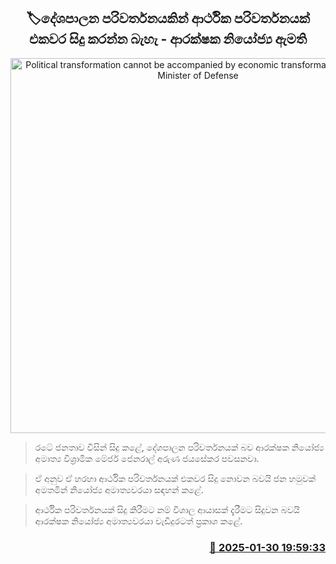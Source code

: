 <p align='center'><b><h2 align='center' title='Political transformation cannot be accompanied by economic transformation - Deputy Minister of Defense'>🏷දේශපාලන පරිවර්තනයකින් ආර්ථික පරිවර්තනයක් එකවර සිදු කරන්න බැහැ - ආරක්ෂක නියෝජ්‍ය ඇමති</h2></b></p>
<p align='center'><img src='https://helakuru.sgp1.cdn.digitaloceanspaces.com/esana/images/lib/aruna-jayasekara.jpg' width='600' alt='Political transformation cannot be accompanied by economic transformation - Deputy Minister of Defense'></p>

> රටේ ජනතාව විසින් සිදු කළේ, දේශපාලන පරිවර්තනයක් බව ආරක්ෂක නියෝජ්‍ය අමාත්‍ය විශ්‍රාමික මේජර් ජෙනරාල් අරුණ ජයසේකර පවසනවා.

> ඒ අනුව ඒ හරහා ආර්ථික පරිවර්තනයක් එකවර සිදු නොවන බවයි ජන හමුවක් අමතමින් නියෝජ්‍ය අමාත්‍යවරයා සඳහන් කළේ.

> ආර්ථික පරිවර්තනයක් සිදු කිරීමට නම් විශාල ආයාසක් දැරීමට සිදුවන බවයි ආරක්ෂක නියෝජ්‍ය අමාත්‍යවරයා වැඩිදුරටත් ප්‍රකාශ කළේ. 



<h3 align='right'><a href='https://www.helakuru.lk/esana/p/107033/'>📅 2025-01-30 19:59:33</a></h3>
